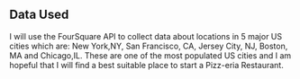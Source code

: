 ## Data Used

I will use the FourSquare API to collect data about locations in 5 major US cities which are: New York,NY, San Francisco, CA, Jersey City, NJ, Boston, MA and Chicago,IL. These are one of the most populated US cities and I am hopeful that I will find a best suitable place to start a Pizz-eria Restaurant.
